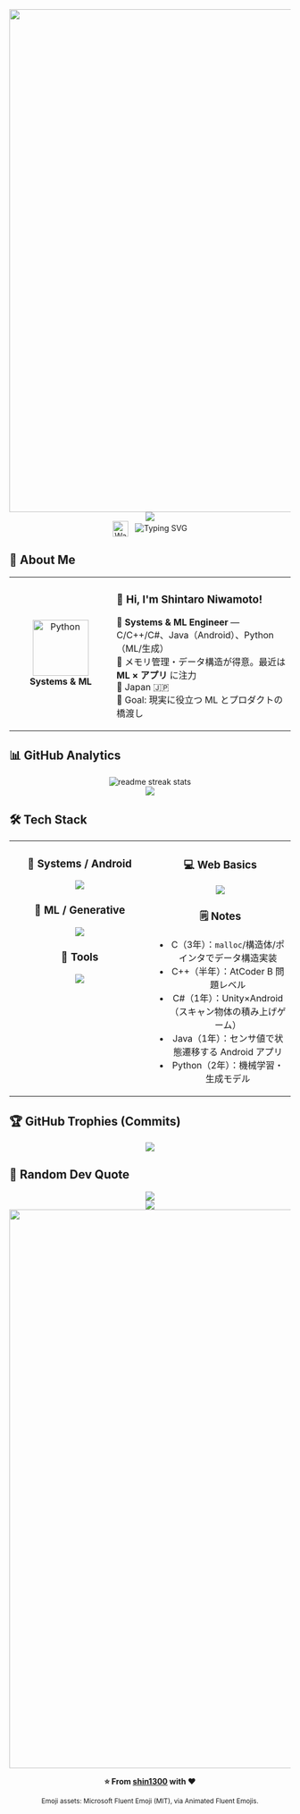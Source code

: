 <div align="center">
  <img src="https://user-images.githubusercontent.com/74038190/212284100-561aa473-3905-4a80-b561-0d28506553ee.gif" width="900">
</div>

<div align="center">
  <img src="https://capsule-render.vercel.app/api?type=waving&color=gradient&customColorList=0,2,2,5,30&height=150&section=header&animation=twinkling" />
</div>

<!-- Typing 行の左に “手を振る” をインラインで追加 -->
<div align="center">
  <img src="https://raw.githubusercontent.com/Tarikul-Islam-Anik/Animated-Fluent-Emojis/master/Emojis/Hand%20gestures/Waving%20Hand.png"
       alt="Waving Hand" width="28" height="28" style="vertical-align:middle; margin-right:8px;">
  <img src="https://readme-typing-svg.herokuapp.com?font=Fira+Code&size=32&duration=2800&pause=2000&color=A9FEF7&center=true&vCenter=true&width=600&lines=Hey+there!+I'm+Shintaro+Niwamoto;Systems+%26+ML+Engineer;C%2FC%2B%2B%2FC%23+%7C+Python(ML)+%7C+Java%2FJS" alt="Typing SVG" />
</div>

## 🌟 **About Me**

<div align="center">

<table>
<tr>
<td width="200" align="center">
  <img src="https://skillicons.dev/icons?i=python" width="100" height="100" alt="Python" />
  <br><strong>Systems & ML</strong>
</td>
<td width="400" align="left">

### 👋 **Hi, I'm Shintaro Niwamoto!**
🔧 **Systems & ML Engineer** — C/C++/C#、Java（Android）、Python（ML/生成）  
🧠 メモリ管理・データ構造が得意。最近は **ML × アプリ** に注力  
📍 Japan 🇯🇵  
🎯 Goal: 現実に役立つ ML とプロダクトの橋渡し

</td>
</tr>
</table>

</div>

## 📊 **GitHub Analytics**

<div align="center">
  <img src="https://github-readme-streak-stats.herokuapp.com/?user=shin1300&theme=transparent&border_radius=10&starting_year=2020" alt="readme streak stats" />
</div>

<div align="center">
  <img src="https://github-readme-activity-graph.vercel.app/graph?username=shin1300&custom_title=Shintaro's%20GitHub%20Activity%20Graph&bg_color=0d1117&color=58a6ff&line=58a6ff&point=58a6ff&area=true&hide_border=true" />
</div>

## 🛠️ **Tech Stack**

<table align="center">
<tr>
<td width="50%" align="center" valign="top">

### 🧩 **Systems / Android**
<img src="https://skillicons.dev/icons?i=c,cpp,cs,java,unity" />

### 🤖 **ML / Generative**
<img src="https://skillicons.dev/icons?i=python,pytorch,tensorflow" />

### 🔧 **Tools**
<img src="https://skillicons.dev/icons?i=vscode,git,github,docker" />

</td>
<td width="50%" align="center" valign="top">

### 💻 **Web Basics**
<img src="https://skillicons.dev/icons?i=js,html,css" />

### 🗒️ **Notes**
- C（3年）：`malloc`/構造体/ポインタでデータ構造実装  
- C++（半年）：AtCoder B 問題レベル  
- C#（1年）：Unity×Android（スキャン物体の積み上げゲーム）  
- Java（1年）：センサ値で状態遷移する Android アプリ  
- Python（2年）：機械学習・生成モデル

</td>
</tr>
</table>

## 🏆 **GitHub Trophies (Commits)**

<div align="center">
  <img src="https://github-profile-trophy.vercel.app/?username=shin1300&theme=transparent&no-frame=true&no-bg=false&margin-w=4&column=7&rank=SECRET,SSS,SS,S,AAA,AA,A,B,C&title=Commit,Commits" />
</div>

## 💭 **Random Dev Quote**

<div align="center">
  <img src="https://quotes-github-readme.vercel.app/api?type=horizontal&theme=transparent" />
</div>

<div align="center">
  <img src="https://capsule-render.vercel.app/api?type=waving&color=gradient&customColorList=0,2,2,5,30&height=120&section=footer&animation=twinkling" />
</div>

<div align="center">
  <img src="https://user-images.githubusercontent.com/74038190/212284115-f47cd8ff-2ffb-4b04-b5bf-4d1c14c0247f.gif" width="1000">

  **⭐ From [shin1300](https://github.com/shin1300) with ❤️**

  <sub>Emoji assets: Microsoft Fluent Emoji (MIT), via Animated Fluent Emojis.</sub>
</div>
